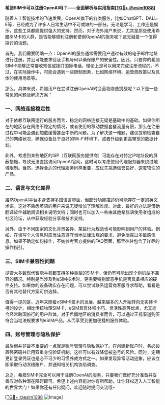 **希腊SIM卡可以注册OpenAI吗？——全面解析与实用指南[[TG💪+ @esim1088](https://t.me/s/esim1088)]**

随着人工智能技术的飞速发展，OpenAI旗下的各类服务，比如ChatGPT、DALL-E等，已经成为了许多人日常生活中不可或缺的一部分。无论是学习、工作还是娱乐，这些工具都能提供强大的支持。然而，对于海外用户来说，尤其是那些使用希腊SIM卡的人群，是否能够顺利注册和使用OpenAI的服务呢？这无疑是一个值得探讨的话题。

首先，我们需要明确一点：OpenAI的服务通常需要用户通过有效的电子邮件地址进行注册，并且可能要求验证手机号码以确保账户的安全性。因此，只要你的希腊SIM卡能够正常接收短信或拨打国际电话，理论上是可以用来完成注册流程的。不过，在实际操作中，可能会遇到一些限制因素，比如网络环境、运营商政策以及具体的使用场景等。

那么，具体来说，希腊用户在尝试注册OpenAI时会面临哪些挑战呢？以下是一些常见的问题及解决方案：

### 一、网络连接稳定性

对于依赖互联网运行的服务而言，稳定的网络连接无疑是基础中的基础。如果你所在的地区存在网络不稳定的情况，或者使用的移动数据套餐流量有限，那么在注册过程中可能会遇到加载缓慢甚至中断的问题。为了解决这一难题，建议提前检查自己的网络状况，确保设备处于良好的Wi-Fi环境下，或者升级到更高带宽的数据计划。

此外，考虑到某些地区的ISP（互联网服务提供商）可能存在对特定IP地址段的屏蔽措施，导致无法直接访问OpenAI官网，这时可以考虑使用代理服务器来绕过地域限制。当然，选择合适的代理服务同样重要，应优先挑选信誉良好、速度较快的产品。

### 二、语言与文化差异

虽然OpenAI平台本身支持多国语言界面，但部分功能描述仍可能存在一定的英文术语，这对不熟悉英语的用户来说无疑增加了理解难度。对此，最好的办法是借助翻译软件辅助阅读相关说明文档；同时也可以加入一些由其他希腊语使用者组成的社区论坛，从中获取经验分享和技术支持。

另外，由于不同国家的文化背景各异，某些行为规范也可能影响到用户的体验。例如，在填写个人信息时应当注意遵守当地法律法规的要求，避免泄露过多敏感信息。如果不确定如何操作，不妨参考官方提供的FAQ页面，那里往往包含了详尽的操作指引。

### 三、SIM卡兼容性问题

尽管大多数现代智能手机都支持多种类型的SIM卡，但仍有可能出现个别机型不兼容的情况。特别是当涉及到eSIM技术时，更需要特别留意手机是否具备相应的硬件支持。如果你的设备确实存在问题，可以尝试联系运营商客服寻求帮助，看看是否有其他替代方案可供选择。

值得一提的是，近年来随着eSIM卡技术的发展，越来越多的人开始转向无实体卡槽的设计。相比传统物理SIM卡，eSIM具有体积小巧、灵活性高等优点，尤其适合经常跨国旅行的用户群体。对于希腊地区的消费者而言，可以通过正规渠道购买符合当地法规要求的eSIM产品，从而享受到更加便捷的服务体验。

### 四、账号管理与隐私保护

最后但并非最不重要的一点就是账号管理与隐私保护了。在创建新账户时，务必设置强密码并启用双重身份验证机制，这样可以有效降低被盗号的风险。同时，定期更新登录凭证也是必不可少的习惯养成方式之一。如果发现异常活动迹象，应该立即采取行动冻结账户，并通知相关机构协助调查。

总之，希腊SIM卡完全可以用于注册OpenAI的服务，只要我们做好充分准备并妥善应对各种潜在障碍即可。希望上述内容能对你有所帮助，让你轻松迈入人工智能的世界大门！如果你还有任何疑问，欢迎随时提问交流哦~

[[TG💪+ @esim1088](https://t.me/s/esim1088) ![Image](https://i.postimg.cc/4NQfJmqS/Snipaste-2025-05-13-00-14-12.png)]